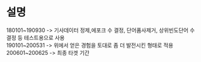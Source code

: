 # 설명    

180101~190930 -> 기사데이터 정제,에포크 수 결정, 단어품사제거, 상위빈도단어 수 결정 등 테스트용으로 사용   
190101~200531 -> 위에서 얻은 경험을 토대로 좀 더 발전시킨 형태로 적용     
200601~200625 -> 최종 타겟 기간
